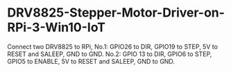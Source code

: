 # DRV8825-Stepper-Motor-Driver-on-RPi-3-Win10-IoT

Connect two DRV8825 to RPi,
No.1:  GPIO26 to  DIR, GPIO19 to  STEP, 5V to RESET and SALEEP, GND to GND.
No.2: GPIO 13 to DIR, GPIO6 to STEP, GPIO5 to ENABLE, 5V to RESET and SALEEP, GND to GND.
 
